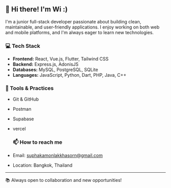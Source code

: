 ## 👋 Hi there! I'm Wi :)

I'm a junior full-stack developer passionate about building clean, maintainable, and user-friendly applications. I enjoy working on both web and mobile platforms, and I'm always eager to learn new technologies.

### 💻 Tech Stack
- **Frontend:** React, Vue.js, Flutter, Tailwind CSS
- **Backend:** Express.js, AdonisJS
- **Databases:** MySQL, PostgreSQL, SQLite
- **Languages:** JavaScript, Python, Dart, PHP, Java, C++

### 🔧 Tools & Practices
- Git & GitHub
- Postman
- Supabase
- vercel

  ### 📫 How to reach me
- Email: suphakamonlakkhasorn@gmail.com
- Location: Bangkok, Thailand
 
---

📚 Always open to collaboration and new opportunities!
